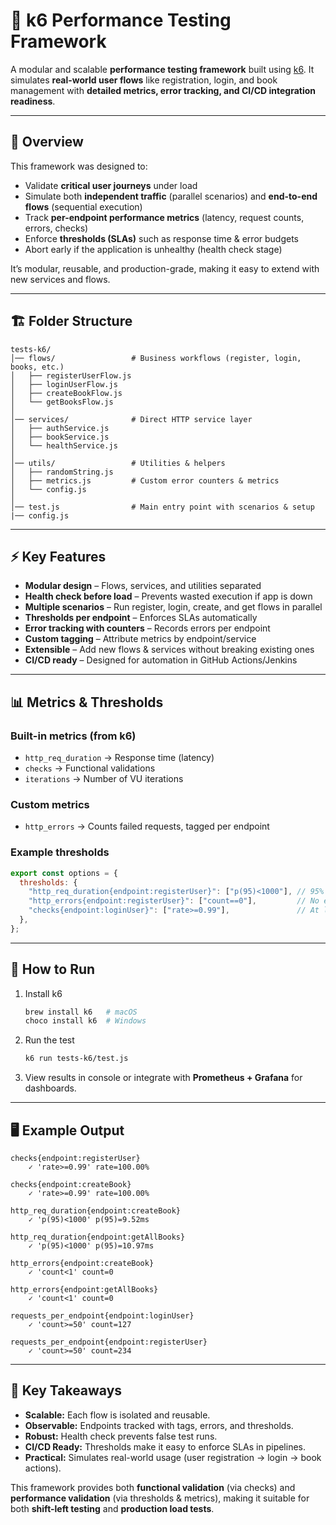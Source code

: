 # 📘 k6 Performance Testing Framework

A modular and scalable **performance testing framework** built using [k6](https://k6.io).
It simulates **real-world user flows** like registration, login, and book management with **detailed metrics, error tracking, and CI/CD integration readiness**.

---

## 📖 Overview

This framework was designed to:

* Validate **critical user journeys** under load
* Simulate both **independent traffic** (parallel scenarios) and **end-to-end flows** (sequential execution)
* Track **per-endpoint performance metrics** (latency, request counts, errors, checks)
* Enforce **thresholds (SLAs)** such as response time & error budgets
* Abort early if the application is unhealthy (health check stage)

It’s modular, reusable, and production-grade, making it easy to extend with new services and flows.

---

## 🏗️ Folder Structure

```
tests-k6/
│── flows/                 # Business workflows (register, login, books, etc.)
│   ├── registerUserFlow.js
│   ├── loginUserFlow.js
│   ├── createBookFlow.js
│   └── getBooksFlow.js
│
│── services/              # Direct HTTP service layer
│   ├── authService.js
│   ├── bookService.js
│   └── healthService.js
│
│── utils/                 # Utilities & helpers
│   ├── randomString.js
│   ├── metrics.js         # Custom error counters & metrics
│   └── config.js
│
│── test.js                # Main entry point with scenarios & setup
|── config.js     
```

---

## ⚡ Key Features

* **Modular design** – Flows, services, and utilities separated
* **Health check before load** – Prevents wasted execution if app is down
* **Multiple scenarios** – Run register, login, create, and get flows in parallel
* **Thresholds per endpoint** – Enforces SLAs automatically
* **Error tracking with counters** – Records errors per endpoint
* **Custom tagging** – Attribute metrics by endpoint/service
* **Extensible** – Add new flows & services without breaking existing ones
* **CI/CD ready** – Designed for automation in GitHub Actions/Jenkins

---

## 📊 Metrics & Thresholds

### Built-in metrics (from k6)

* `http_req_duration` → Response time (latency)
* `checks` → Functional validations
* `iterations` → Number of VU iterations

### Custom metrics

* `http_errors` → Counts failed requests, tagged per endpoint

### Example thresholds

```js
export const options = {
  thresholds: {
    "http_req_duration{endpoint:registerUser}": ["p(95)<1000"], // 95% < 1s
    "http_errors{endpoint:registerUser}": ["count==0"],         // No errors
    "checks{endpoint:loginUser}": ["rate>=0.99"],               // At least 99% success
  },
};
```

---

## 🚀 How to Run

1. Install k6

   ```sh
   brew install k6   # macOS
   choco install k6  # Windows
   ```

2. Run the test

   ```sh
   k6 run tests-k6/test.js
   ```

3. View results in console or integrate with **Prometheus + Grafana** for dashboards.

---

## 🖥️ Example Output

```
checks{endpoint:registerUser}
    ✓ 'rate>=0.99' rate=100.00%

checks{endpoint:createBook}
    ✓ 'rate>=0.99' rate=100.00%

http_req_duration{endpoint:createBook}
    ✓ 'p(95)<1000' p(95)=9.52ms

http_req_duration{endpoint:getAllBooks}
    ✓ 'p(95)<1000' p(95)=10.97ms

http_errors{endpoint:createBook}
    ✓ 'count<1' count=0

http_errors{endpoint:getAllBooks}
    ✓ 'count<1' count=0

requests_per_endpoint{endpoint:loginUser}
    ✓ 'count>=50' count=127

requests_per_endpoint{endpoint:registerUser}
    ✓ 'count>=50' count=234

```

---

## 🔑 Key Takeaways

* **Scalable:** Each flow is isolated and reusable.
* **Observable:** Endpoints tracked with tags, errors, and thresholds.
* **Robust:** Health check prevents false test runs.
* **CI/CD Ready:** Thresholds make it easy to enforce SLAs in pipelines.
* **Practical:** Simulates real-world usage (user registration → login → book actions).

This framework provides both **functional validation** (via checks) and **performance validation** (via thresholds & metrics), making it suitable for both **shift-left testing** and **production load tests**.
